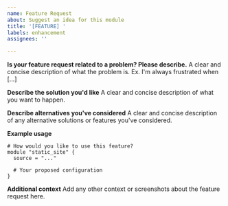 ```yaml
---
name: Feature Request
about: Suggest an idea for this module
title: '[FEATURE] '
labels: enhancement
assignees: ''

---
```


**Is your feature request related to a problem? Please describe.**
A clear and concise description of what the problem is. Ex. I'm always frustrated when [...]

**Describe the solution you'd like**
A clear and concise description of what you want to happen.

**Describe alternatives you've considered**
A clear and concise description of any alternative solutions or features you've considered.

**Example usage**
```hcl
# How would you like to use this feature?
module "static_site" {
  source = "..."
  
  # Your proposed configuration
}
```

**Additional context**
Add any other context or screenshots about the feature request here.